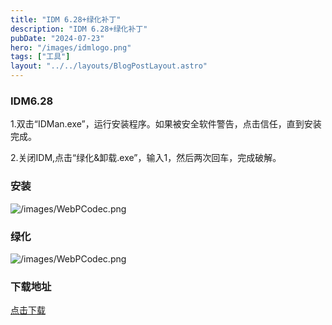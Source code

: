 ```yaml
---
title: "IDM 6.28+绿化补丁"
description: "IDM 6.28+绿化补丁"
pubDate: "2024-07-23"
hero: "/images/idmlogo.png"
tags: ["工具"]
layout: "../../layouts/BlogPostLayout.astro"
---
```


### IDM6.28

1.双击“IDMan.exe”，运行安装程序。如果被安全软件警告，点击信任，直到安装完成。

2.关闭IDM,点击“绿化&卸载.exe”，输入1，然后两次回车，完成破解。

### 安装

![/images/WebPCodec.png](/images/idm.png)

### 绿化

![/images/WebPCodec.png](/images/idm2.png)

### 下载地址

[点击下载](https://file.xiaobaoku.cc/IDM%206.28.rar)


 
 





